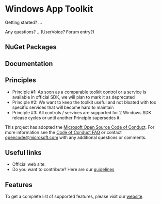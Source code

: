 Windows App Toolkit
===========

Getting started? ...

Any questions? ...(UserVoice? Forum entry?)

## NuGet Packages

## Documentation

## Principles
 - Principle #1: As soon as a comparable toolkit control or a service is available in official SDK, we will plan to mark it as deprecated
 - Principle #2: We want to keep the toolkit useful and not bloated with too specific services that will become hard to maintain
 - Principle #3: All controls / services are supported for 2 Windows SDK release cycles or until another Principle supersedes it.

This project has adopted the [Microsoft Open Source Code of Conduct](https://opensource.microsoft.com/codeofconduct/). For more information see the [Code of Conduct FAQ](https://opensource.microsoft.com/codeofconduct/faq/) or contact [opencode@microsoft.com](mailto:opencode@microsoft.com) with any additional questions or comments. 

## Useful links
 - Official web site: 
 - Do you want to contribute? Here are our [guidelines](https://github.com/deltakosh/UWPToolkit/blob/master/contributing.md)

## Features
To get a complete list of supported features, please visit our [website](...).
